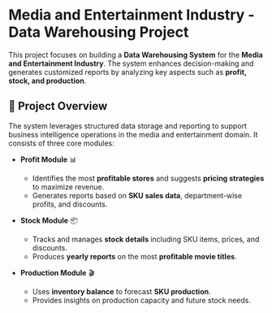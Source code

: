 # Media and Entertainment Industry - Data Warehousing Project

This project focuses on building a **Data Warehousing System** for the **Media and Entertainment Industry**. The system enhances decision-making and generates customized reports by analyzing key aspects such as **profit, stock, and production**.

## 📌 Project Overview
The system leverages structured data storage and reporting to support business intelligence operations in the media and entertainment domain. It consists of three core modules:

- **Profit Module** 📊  
  - Identifies the most **profitable stores** and suggests **pricing strategies** to maximize revenue.  
  - Generates reports based on **SKU sales data**, department-wise profits, and discounts.

- **Stock Module** 📦  
  - Tracks and manages **stock details** including SKU items, prices, and discounts.  
  - Produces **yearly reports** on the most **profitable movie titles**.

- **Production Module** 🎬  
  - Uses **inventory balance** to forecast **SKU production**.  
  - Provides insights on production capacity and future stock needs.

